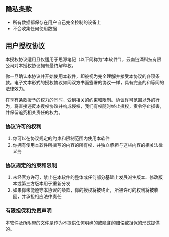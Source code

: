 ## 隐私条款

* 所有数据都保存在用户自己完全控制的设备上
* 不会收集任何使用数据

## 用户授权协议

本授权协议适用且仅适用于思源笔记（以下简称为“本软件”），云南链滴科技有限公司对本授权协议拥有最终解释权。

你一旦确认本协议并开始使用本软件，即被视为完全理解并接受本协议的各项条款。电子文本形式的授权协议如同双方书面签署的协议一样，具有完全的和等同的法律效力。

在享有条款授予的权力的同时，受到相关的约束和限制。协议许可范围以外的行为，将直接违反本授权协议并构成侵权，我们有权随时终止授权，责令停止损害，并保留追究相关责任的权力。

### 协议许可的权利

1. 你可以在协议规定的约束和限制范围内使用本软件
2. 你拥有使用本软件所撰写的内容的所有权，并独立承担与这些内容的相关法律义务

### 协议规定的约束和限制

1. 未经官方许可，禁止在本软件的整体或任何部分基础上发展派生版本、修改版本或第三方版本用于重新分发
2. 如果你未能遵守本协议的条款，你的授权将被终止，所被许可的权利将被收回，并承担相应法律责任

### 有限担保和免责声明

本软件及所附带的文件是作为不提供任何明确的或隐含的赔偿或担保的形式提供的。